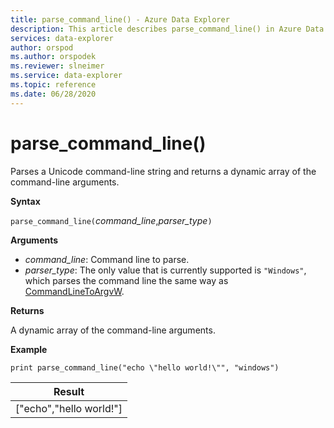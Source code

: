 ```yaml
---
title: parse_command_line() - Azure Data Explorer
description: This article describes parse_command_line() in Azure Data Explorer.
services: data-explorer
author: orspod
ms.author: orspodek
ms.reviewer: slneimer
ms.service: data-explorer
ms.topic: reference
ms.date: 06/28/2020
---
```

# parse_command_line()

Parses a Unicode command-line string and returns a dynamic array of the command-line arguments.

**Syntax**

`parse_command_line(`*command_line*,*parser_type*`)`

**Arguments**

* *command_line*: Command line to parse.
* *parser_type*: The only value that is currently supported is `"Windows"`, which parses the command line the same way as [CommandLineToArgvW](https://docs.microsoft.com/windows/win32/api/shellapi/nf-shellapi-commandlinetoargvw).

**Returns**

A dynamic array of the command-line arguments.

**Example**

<!-- csl: https://help.kusto.windows.net:443/Samples -->
```kusto
print parse_command_line("echo \"hello world!\"", "windows")
```

|Result|
|---|
|["echo","hello world!"]|

